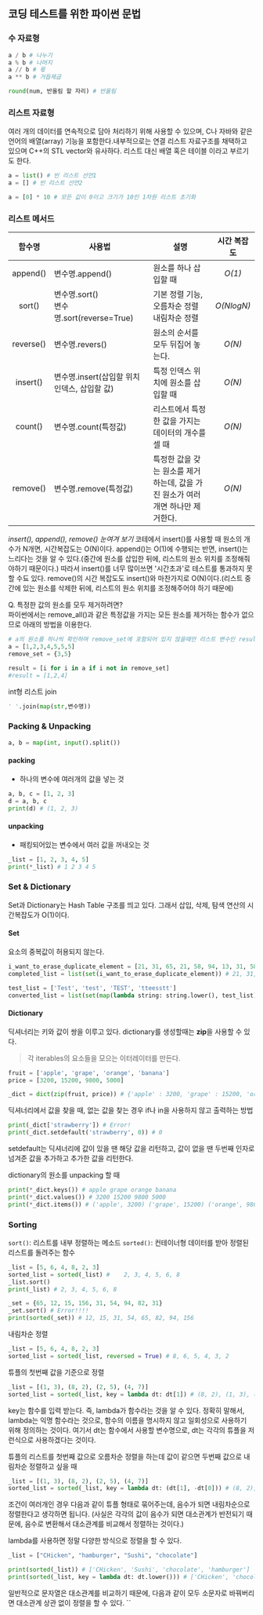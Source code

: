<!--파이썬 문법-->
<!--알아야 하는 문법, 자주 쓰이는 것, 헷갈리는 것, 기타 등등 기록용-->

## 코딩 테스트를 위한 파이썬 문법

### 수 자료형 

```python
a / b # 나누기
a % b # 나머지
a // b # 몫
a ** b # 거듭제곱

round(num, 반올림 할 자리) # 반올림
```

### 리스트 자료형

여러 개의 데이터를 연속적으로 담아 처리하기 위해 사용할 수 있으며, C나 자바와 같은 언어의 배열(array) 기능을 포함한다.내부적으로는 연결 리스트 자료구조를 채택하고 있으며 C++의 STL vector와 유사하다. 리스트 대신 배열 혹은 테이블 이라고 부르기도 한다.

```python
a = list() # 빈 리스트 선언1
a = [] # 빈 리스트 선언2

a = [0] * 10 # 모든 값이 0이고 크기가 10인 1차원 리스트 초기화
```

### 리스트 메서드

|  함수명   | 사용법                                       | 설명                                                         | 시간 복잡도 |
| :-------: | -------------------------------------------- | ------------------------------------------------------------ | :---------: |
| append()  | 변수명.append()                              | 원소를 하나 삽입할 때                                        |   *O(1)*    |
|  sort()   | 변수명.sort()<br />변수명.sort(reverse=True) | 기본 정렬 기능, 오름차순 정렬<br />내림차순 정렬             | *O(NlogN)*  |
| reverse() | 변수명.revers()                              | 원소의 순서를 모두 뒤집어 놓는다.                            |   *O(N)*    |
| insert()  | 변수명.insert(삽입할 위치 인덱스, 삽입할 값) | 특정 인덱스 위치에 원소를 삽입할 때                          |   *O(N)*    |
|  count()  | 변수명.count(특정값)                         | 리스트에서 특정한 값을 가지는 데이터의 개수를 셀 때          |   *O(N)*    |
| remove()  | 변수명.remove(특정값)                        | 특정한 값을 갖는 원소를 제거하는데, 값을 가진 원소가 여러 개면 하나만 제거한다. |   *O(N)*    |


*insert(), append(), remove() 눈여겨 보기*
코테에서 insert()를 사용할 때 원소의 개수가 N개면, 시간복잡도는 O(N)이다. append()는 O(1)에 수행되는 반면, insert()는 
느리다는 것을 알 수 있다.(중간에 원소를 삽입한 뒤에, 리스트의 원소 위치를 조정해줘야하기 때문이다.)
따라서 insert()를 너무 많이쓰면 '시간초과'로 테스트를 통과하지 못할 수됴 있다.
remove()의 시간 복잡도도 insert()와 마찬가지로 O(N)이다.(리스트 중간에 있는 원소를 삭제한 뒤에, 리스트의 원소 위치를 조정해주어야 하기 때문에)

Q. 특정한 값의 원소를 모두 제거하려면?<br>
파이썬에서는 remove_all()과 같은 특정값을 가지는 모든 원소를 제거하는 함수가 없으므로 아래의 방법을 이용한다.

```python
# a의 원소를 하나씩 확인하며 remove_set에 포함되어 있지 않을때만 리스트 변수인 result에 넣는다.
a = [1,2,3,4,5,5,5]
remove_set = {3,5}

result = [i for i in a if i not in remove_set]
#result = [1,2,4]
```

int형 리스트 join
```python
' '.join(map(str,변수명))
```

### Packing & Unpacking
```python
a, b = map(int, input().split())
```

#### packing

- 하나의 변수에 여러개의 값을 넣는 것

```python
a, b, c = [1, 2, 3]
d = a, b, c
print(d) # (1, 2, 3)
```

#### unpacking

- 패킹되어있는 변수에서 여러 값을 꺼내오는 것

```python
_list = [1, 2, 3, 4, 5]
print(*_list) # 1 2 3 4 5
```


### Set & Dictionary
Set과 Dictionary는 Hash Table 구조를 띄고 있다.
그래서 삽입, 삭제, 탐색 연산의 시간복잡도가 O(1)이다.

#### Set

요소의 중복값이 허용되지 않는다.

```python
i_want_to_erase_duplicate_element = [21, 31, 65, 21, 58, 94, 13, 31, 58]
completed_list = list(set(i_want_to_erase_duplicate_element)) # 21, 31, 65, 58, 94, 13

test_list = ['Test', 'test', 'TEST', 'tteesstt']
converted_list = list(set(map(lambda string: string.lower(), test_list))) # test, tteesstt
```

#### Dictionary

딕셔너리는 키와 값이 쌍을 이루고 있다.
dictionary를 생성할때는 **zip**을 사용할 수 있다.

> 각 iterables의 요소들을 모으는 이터레이터를 만든다.
```python
fruit = ['apple', 'grape', 'orange', 'banana']
price = [3200, 15200, 9800, 5000]

_dict = dict(zip(fruit, price)) # {'apple' : 3200, 'grape' : 15200, 'orange' : 9000, 'banana' : 5000}
```

딕셔너리에서 값을 찾을 때, 없는 값을 찾는 경우
if나 in을 사용하지 않고 출력하는 방법
```python
print(_dict['strawberry']) # Error!
print(_dict.setdefault('strawberry', 0)) # 0
```
setdefault는 딕셔너리에 값이 있을 땐 해당 값을 리턴하고, 값이 없을 땐 두번째 인자로 넘겨준 값을 추가하고 추가한 값을 리턴한다.

dictionary의 원소를 unpacking 할 때
```python
print(*_dict.keys()) # apple grape orange banana
print(*_dict.values()) # 3200 15200 9800 5000
print(*_dict.items()) # ('apple', 3200) ('grape', 15200) ('orange', 9800) ('banana', 5000)
```

### Sorting

`sort()`: 리스트를 내부 정렬하는 메소드
`sorted()`:  컨테이너형 데이터를 받아 정렬된 리스트를 돌려주는 함수
```python
_list = [5, 6, 4, 8, 2, 3]
sorted_list = sorted(_list) #    2, 3, 4, 5, 6, 8
_list.sort()
print(_list) # 2, 3, 4, 5, 6, 8

_set = {65, 12, 15, 156, 31, 54, 94, 82, 31}
_set.sort() # Error!!!!
print(sorted(_set)) # 12, 15, 31, 54, 65, 82, 94, 156
```

내림차순 정렬
```python
_list = [5, 6, 4, 8, 2, 3]
sorted_list = sorted(_list, reversed = True) # 8, 6, 5, 4, 3, 2
```

튜플의 첫번째 값을 기준으로 정렬
```python
_list = [(1, 3), (8, 2), (2, 5), (4, 7)]
sorted_list = sorted(_list, key = lambda dt: dt[1]) # (8, 2), (1, 3), (2, 5), (4, 7)
```
key는 함수를 입력 받는다. 즉, lambda가 함수라는 것을 알 수 있다.
정확히 말해서, lambda는 익명 함수라는 것으로, 함수의 이름을 명시하지 않고 일회성으로 사용하기 위해 정의하는 것이다. 여기서 dt는 함수에서 사용할 변수명으로, dt는 각각의 튜플을 저런식으로 사용하겠다는 것이다.

튜플의 리스트를 첫번째 값으로 오름차순 정렬을 하는데 값이 같으면 두번째 값으로 내림차순 정렬하고 싶을 때
```python
_list = [(1, 3), (8, 2), (2, 5), (4, 7)]
sorted_list = sorted(_list, key = lambda dt: (dt[1], -dt[0])) # (8, 2), (1, 3), (2, 5), (4, 7)
```
조건이 여러개인 경우 다음과 같이 튜플 형태로 묶어주는데, 음수가 되면 내림차순으로 정렬한다고 생각하면 됩니다. (사실은 각각의 값이 음수가 되면 대소관계가 반전되기 때문에, 음수로 변환해서 대소관계를 비교해서 정렬하는 것이다.)

lambda를 사용하면 정말 다양한 방식으로 정렬을 할 수 있다.
```python
_list = ["CHicken", "hamburger", "Sushi", "chocolate"]

print(sorted(_list)) # ['CHicken', 'Sushi', 'chocolate', 'hamburger']
print(sorted(_list, key = lambda dt: dt.lower())) # ['CHicken', 'chocolate', 'hamburger', 'Sushi']
```
일반적으로 문자열은 대소관계를 비교하기 때문에, 다음과 같이 모두 소문자로 바꿔버리면 대소관계 상관 없이 정렬을 할 수 있다.
``
